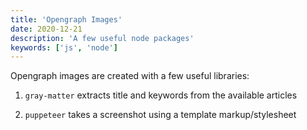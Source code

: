 ```yaml
---
title: 'Opengraph Images'
date: 2020-12-21
description: 'A few useful node packages'
keywords: ['js', 'node']
---
```


Opengraph images are created with a few useful libraries:

1. `gray-matter` extracts title and keywords from the available articles

2. `puppeteer` takes a screenshot using a template markup/stylesheet
